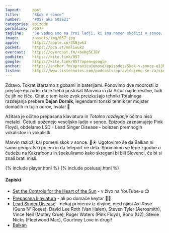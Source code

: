 ```yaml
---
layout: 	post
title:  	"Skok v sonce"
number: 	"#057 aka S02E21"
categories:	epizode
permalink:	/057/
tagline: 	"Še vedno smo na črni ladji, ki ima namen skočiti v sonce. Pogovarjamo se o Pink Floydi, LSD-ju in še čem. Tudi o teleportu, ki ne deluje čisto. Citat prebere Dejan Dornik."
image:		/assets/img/057.jpg
apple:		https://apple.co/3A8jwk3
pocket:		https://pca.st/mmliwukz
overcast:	https://overcast.fm/+beHg5CJBY
podkite:	https://kite.link/057
google:		https://kite.link/057?open=google
anchor:		https://anchor.fm/opravicujemose/episodes/Skok-v-sonce-e13ht5g
listen:		https://www.listennotes.com/podcasts/opravičujemo-se-za/skok-v-sonce-k7ZRbxlY8zB/embed/
---
```


Zdravo. Tokrat štartamo z gobami in baterijami. Ponovimo dve modrosti iz prejšnje epizode: da je treba poslušat Marvina in da Artur najde rešitve, tudi če jih ne išče. Citat o tem kako zvok preizkušajo tehniki Totalnega razdejanja prebere **Dejan Dornik**, legendarni tonski tehnik ter mojster domačih in tujih odrov, hvala! 🙏 

Ažitara je očitno prepasana klaviatura in _Totalno razdejanje_ očitno niso metalci. Četudi poženejo vesoljsko ladjo v sonce. Epizodo zaznamujejo Pink Floydi, obdelamo LSD - Lead Singer Disease - bolezen premnogih vokalistov in vokalistk. 

Marvin razloži kaj pomeni skok v sonce. 🚀☀️ Ugotovimo še da Balkan ni samo geografski pojem in da teleport ne dela. Spomnimo se lepe zgodbe o čudežu na Kakrafoonu in špekuliramo kako skregani bi bili Slovenci, če bi si znali brati misli. 

{% include player.html %}
{% include poslusaj.html %}

#### Zapiski

- [Set the Controls for the Heart of the Sun](https://www.youtube.com/watch?v=8RbXIMZmVv8) - v živo na YouTube-u 📺
- [Prepasana klaviatura](https://en.wikipedia.org/wiki/Keytar) - ali po domače keytar 🎸🎹
- [Lead Singer Disease](https://bourbonandvinyl.net/2016/07/03/the-bourbonandvinyl-worst-cases-of-lsd-lead-singer-disease/) - nekaj primerov iz divjine, med njimi Axl Rose (Guns N' Roses), David Lee Roth (Van Halen), Steven Tyler (Aerosmith), Vince Neil (Motley Crue), Roger Waters (Pink Floyd), Bono (U2), Stevie Nicks (Fleetwood Mac), Courtney Love in drugi!
- [Balkan](https://sl.wikipedia.org/wiki/Balkan)
